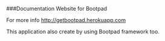###Documentation Website for Bootpad

For more info http://getbootpad.herokuapp.com

This application also create by using Bootpad framework too.
